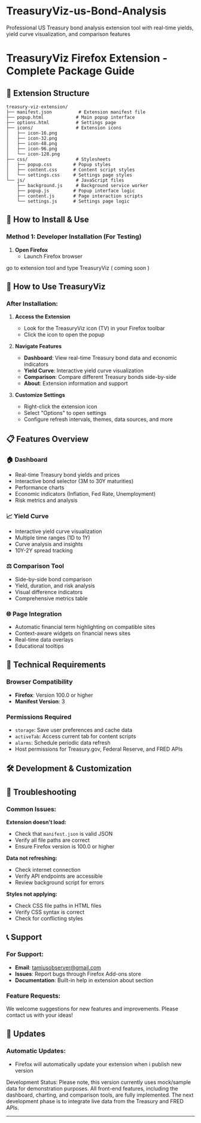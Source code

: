 # TreasuryViz-us-Bond-Analysis
Professional US Treasury bond analysis extension tool with real-time yields, yield curve visualization, and comparison features
# TreasuryViz Firefox Extension - Complete Package Guide

## 📁 Extension Structure

```
treasury-viz-extension/
├── manifest.json          # Extension manifest file
├── popup.html            # Main popup interface
├── options.html          # Settings page
├── icons/                # Extension icons
│   ├── icon-16.png
│   ├── icon-32.png
│   ├── icon-48.png
│   ├── icon-96.png
│   └── icon-128.png
├── css/                  # Stylesheets
│   ├── popup.css        # Popup styles
│   ├── content.css      # Content script styles
│   └── settings.css     # Settings page styles
└── js/                   # JavaScript files
    ├── background.js     # Background service worker
    ├── popup.js         # Popup interface logic
    ├── content.js       # Page interaction scripts
    └── settings.js      # Settings page logic
```

## 🚀 How to Install & Use

### Method 1: Developer Installation (For Testing)

1. **Open Firefox**
   - Launch Firefox browser

go to extension tool and type TreasuryViz ( coming soon )

## 🎯 How to Use TreasuryViz

### After Installation:

1. **Access the Extension**
   - Look for the TreasuryViz icon (TV) in your Firefox toolbar
   - Click the icon to open the popup

2. **Navigate Features**
   - **Dashboard**: View real-time Treasury bond data and economic indicators
   - **Yield Curve**: Interactive yield curve visualization
   - **Comparison**: Compare different Treasury bonds side-by-side
   - **About**: Extension information and support

3. **Customize Settings**
   - Right-click the extension icon
   - Select "Options" to open settings
   - Configure refresh intervals, themes, data sources, and more

## 📋 Features Overview

### 🏠 Dashboard
- Real-time Treasury bond yields and prices
- Interactive bond selector (3M to 30Y maturities)
- Performance charts
- Economic indicators (Inflation, Fed Rate, Unemployment)
- Risk metrics and analysis

### 📈 Yield Curve
- Interactive yield curve visualization
- Multiple time ranges (1D to 1Y)
- Curve analysis and insights
- 10Y-2Y spread tracking

### ⚖️ Comparison Tool
- Side-by-side bond comparison
- Yield, duration, and risk analysis
- Visual difference indicators
- Comprehensive metrics table

### 🌐 Page Integration
- Automatic financial term highlighting on compatible sites
- Context-aware widgets on financial news sites
- Real-time data overlays
- Educational tooltips

## 🔧 Technical Requirements

### Browser Compatibility
- **Firefox**: Version 100.0 or higher
- **Manifest Version**: 3

### Permissions Required
- `storage`: Save user preferences and cache data
- `activeTab`: Access current tab for content scripts
- `alarms`: Schedule periodic data refresh
- Host permissions for Treasury.gov, Federal Reserve, and FRED APIs

## 🛠️ Development & Customization


## 🐛 Troubleshooting

### Common Issues:

**Extension doesn't load:**
- Check that `manifest.json` is valid JSON
- Verify all file paths are correct
- Ensure Firefox version is 100.0 or higher

**Data not refreshing:**
- Check internet connection
- Verify API endpoints are accessible
- Review background script for errors

**Styles not applying:**
- Check CSS file paths in HTML files
- Verify CSS syntax is correct
- Check for conflicting styles

## 📞 Support

### For Support:
- **Email**: tamiusobserver@gmail.com
- **Issues**: Report bugs through Firefox Add-ons store
- **Documentation**: Built-in help in extension about section

### Feature Requests:
We welcome suggestions for new features and improvements. Please contact us with your ideas!

## 🔄 Updates

### Automatic Updates:
- Firefox will automatically update your extension when i publish new version

Development Status: Please note, this version currently uses mock/sample data for demonstration purposes. All front-end features, including the dashboard, charting, and comparison tools, are fully implemented. The next development phase is to integrate live data from the Treasury and FRED APIs.

---
